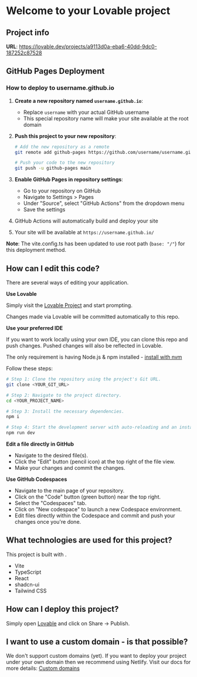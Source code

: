 # Welcome to your Lovable project

## Project info

**URL**: https://lovable.dev/projects/a9113d0a-eba6-40dd-9dc0-187252c87528

## GitHub Pages Deployment

### How to deploy to username.github.io

1. **Create a new repository named `username.github.io`**:
   - Replace `username` with your actual GitHub username
   - This special repository name will make your site available at the root domain

2. **Push this project to your new repository**:
   ```sh
   # Add the new repository as a remote
   git remote add github-pages https://github.com/username/username.github.io.git
   
   # Push your code to the new repository
   git push -u github-pages main
   ```

3. **Enable GitHub Pages in repository settings**:
   - Go to your repository on GitHub
   - Navigate to Settings > Pages
   - Under "Source", select "GitHub Actions" from the dropdown menu
   - Save the settings

4. GitHub Actions will automatically build and deploy your site
5. Your site will be available at `https://username.github.io/`

**Note**: The vite.config.ts has been updated to use root path (`base: "/"`) for this deployment method.

## How can I edit this code?

There are several ways of editing your application.

**Use Lovable**

Simply visit the [Lovable Project](https://lovable.dev/projects/a9113d0a-eba6-40dd-9dc0-187252c87528) and start prompting.

Changes made via Lovable will be committed automatically to this repo.

**Use your preferred IDE**

If you want to work locally using your own IDE, you can clone this repo and push changes. Pushed changes will also be reflected in Lovable.

The only requirement is having Node.js & npm installed - [install with nvm](https://github.com/nvm-sh/nvm#installing-and-updating)

Follow these steps:

```sh
# Step 1: Clone the repository using the project's Git URL.
git clone <YOUR_GIT_URL>

# Step 2: Navigate to the project directory.
cd <YOUR_PROJECT_NAME>

# Step 3: Install the necessary dependencies.
npm i

# Step 4: Start the development server with auto-reloading and an instant preview.
npm run dev
```

**Edit a file directly in GitHub**

- Navigate to the desired file(s).
- Click the "Edit" button (pencil icon) at the top right of the file view.
- Make your changes and commit the changes.

**Use GitHub Codespaces**

- Navigate to the main page of your repository.
- Click on the "Code" button (green button) near the top right.
- Select the "Codespaces" tab.
- Click on "New codespace" to launch a new Codespace environment.
- Edit files directly within the Codespace and commit and push your changes once you're done.

## What technologies are used for this project?

This project is built with .

- Vite
- TypeScript
- React
- shadcn-ui
- Tailwind CSS

## How can I deploy this project?

Simply open [Lovable](https://lovable.dev/projects/a9113d0a-eba6-40dd-9dc0-187252c87528) and click on Share -> Publish.

## I want to use a custom domain - is that possible?

We don't support custom domains (yet). If you want to deploy your project under your own domain then we recommend using Netlify. Visit our docs for more details: [Custom domains](https://docs.lovable.dev/tips-tricks/custom-domain/)
